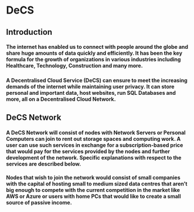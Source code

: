 # DeCS

## Introduction
#### The internet has enabled us to connect with people around the globe and share huge amounts of data quickly and efficiently. It has been the key formula for the growth of organizations in various industries including Healthcare, Technology, Construction and many more. 
### 
#### A Decentralised Cloud Service (DeCS) can ensure to meet the increasing demands of the internet while maintaining user privacy. It can store personal and important data, host websites, run SQL Databases and more, all on a Decentralised Cloud Network.

## DeCS Network
#### A DeCS Network will consist of nodes with Network Servers or Personal Computers can join to rent out storage spaces and computing work. A user can use such services in exchange for a subscription-based price that would pay for the services provided by the nodes and further development of the network. Specific explanations with respect to the services are described below.

#### Nodes that wish to join the network would consist of small companies with the capital of hosting small to medium sized data centres that aren’t big enough to compete with the current competition in the market like AWS or Azure or users with home PCs that would like to create a small source of passive income.
